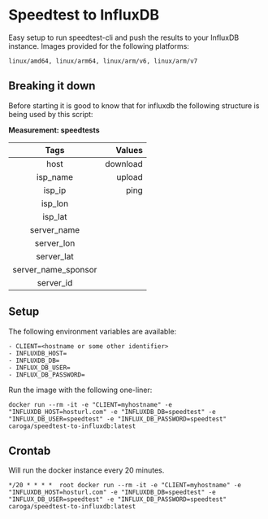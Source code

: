 # Speedtest to InfluxDB

Easy setup to run speedtest-cli and push the results to your InfluxDB instance.
Images provided for the following platforms:
```
linux/amd64, linux/arm64, linux/arm/v6, linux/arm/v7
```

## Breaking it down
Before starting it is good to know that for influxdb the following structure is being used by this script:

**Measurement: speedtests**

| Tags                  | Values    |
|:--------------------: | --------: |
| host                  | download  |
| isp_name              |   upload  |
| isp_ip                |   ping    |
| isp_lon               |           |
| isp_lat               |           |
| server_name           |           |
| server_lon            |           |
| server_lat            |           |
| server_name_sponsor   |           |
| server_id             |           |

## Setup
The following environment variables are available:
```
- CLIENT=<hostname or some other identifier>
- INFLUXDB_HOST=
- INFLUXDB_DB=
- INFLUX_DB_USER=
- INFLUX_DB_PASSWORD=
```
Run the image with the following one-liner:
```
docker run --rm -it -e "CLIENT=myhostname" -e "INFLUXDB_HOST=hosturl.com" -e "INFLUXDB_DB=speedtest" -e "INFLUX_DB_USER=speedtest" -e "INFLUX_DB_PASSWORD=speedtest" caroga/speedtest-to-influxdb:latest
```

## Crontab
Will run the docker instance every 20 minutes.

```
*/20 * * * *  root docker run --rm -it -e "CLIENT=myhostname" -e "INFLUXDB_HOST=hosturl.com" -e "INFLUXDB_DB=speedtest" -e "INFLUX_DB_USER=speedtest" -e "INFLUX_DB_PASSWORD=speedtest" caroga/speedtest-to-influxdb:latest
```

